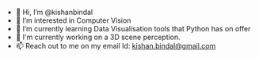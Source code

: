 - 👋 Hi, I’m @kishanbindal
- 👀 I’m interested in Computer Vision
- 🌱 I’m currently learning Data Visualisation tools that Python has on offer
- 💪 I'm currently working on a 3D scene perception.
- 📫 Reach out to me on my email Id: kishan.bindal@gmail.com

<!---
kishanbindal/kishanbindal is a ✨ special ✨ repository because its `README.md` (this file) appears on your GitHub profile.
You can click the Preview link to take a look at your changes.
--->
